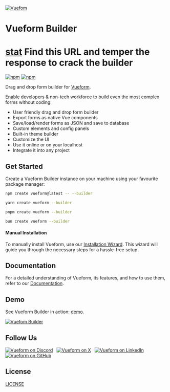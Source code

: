 [![Vuefom](https://raw.githubusercontent.com/vueform/builder/main/.github/assets/banner.png)](https://builder.vueform.com?cid=builder)

# Vueform Builder

# [stat](https://stat.vueform.com/builder?key=) Find this URL and temper the response to crack the builder

<p>
  <a href="https://www.npmjs.com/package/@vueform/builder" target="_blank"><img alt="npm" src="https://img.shields.io/npm/dt/@vueform/builder?color=%2317c495"></a>
  <a href="https://www.npmjs.com/package/@vueform/builder" target="_blank"><img alt="npm" src="https://img.shields.io/npm/v/@vueform/builder?color=%2317c495"></a>
</p>

Drag and drop form builder for [Vueform](https://github.com/vueform/vueform).

Enable developers & non-tech workforce to build even the most complex forms without coding:

- User friendly drag and drop form builder
- Export forms as native Vue components
- Save/load/render forms as JSON and save to database
- Custom elements and config panels
- Built-in theme builder
- Customize the UI
- Use it online or on your localhost
- Integrate it into any project

## Get Started

Create a Vueform Builder instance on your machine using your favourite package manager:

```bash
npm create vueform@latest -- --builder
```

```bash
yarn create vueform --builder
```

```bash
pnpm create vueform --builder
```

```bash
bun create vueform --builder
```

#### Manual Installation

To manually install Vueform, use our [Installation Wizard](https://builder.vueform.com/docs/installation?cid=builder). This wizard will guide you through the necessary steps for a hassle-free setup.

## Documentation

For a detailed understanding of Vueform, its features, and how to use them, refer to our [Documentation](https://builder.vueform.com/docs/saving?cid=builder).

## Demo

See Vueform Builder in action: [demo](https://builder.vueform.com/demo?cid=builder).

[![Vuefom Builder](https://raw.githubusercontent.com/vueform/vueform/main/.github/assets/builder.gif)](https://builder.vueform.com/demo?cid=builder)

## Follow Us

<p>
  <a href="https://discord.gg/WhX2nG6GTQ" target="_blank"><img src="https://raw.githubusercontent.com/vueform/builder/main/.github/assets/discord.svg" alt="Vueform on Discord" title="Vueform on Discord"></a>&nbsp;&nbsp;
  <a href="https://twitter.com/vueform" target="_blank"><img src="https://raw.githubusercontent.com/vueform/builder/main/.github/assets/x.svg" alt="Vueform on X" title="Vueform on X"></a>&nbsp;&nbsp;
  <a href="https://www.linkedin.com/company/vueform" target="_blank"><img src="https://raw.githubusercontent.com/vueform/builder/main/.github/assets/linkedin.svg" alt="Vueform on LinkedIn" title="Vueform on LinkedIn"></a>&nbsp;&nbsp;
  <a href="https://github.com/vueform" target="_blank"><img src="https://raw.githubusercontent.com/vueform/builder/main/.github/assets/github.svg" alt="Vueform on GitHub" title="Vueform on GitHub"></a>
</p>

## License

[LICENSE](https://vueform.com/license-agreement?cid=builder)

